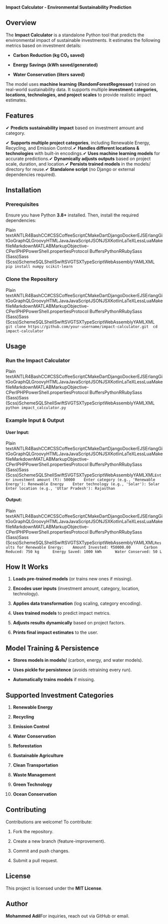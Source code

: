 ﻿**Impact Calculator - Environmental Sustainability Prediction**

**Overview**
------------

The **Impact Calculator** is a standalone Python tool that predicts the environmental impact of sustainable investments. It estimates the following metrics based on investment details:

*   **Carbon Reduction (kg CO₂ saved)**
    
*   **Energy Savings (kWh saved/generated)**
    
*   **Water Conservation (liters saved)**
    

The model uses **machine learning (RandomForestRegressor)** trained on real-world sustainability data. It supports multiple **investment categories, locations, technologies, and project scales** to provide realistic impact estimates.

**Features**
------------

✔ **Predicts sustainability impact** based on investment amount and category.

✔ **Supports multiple project categories**, including Renewable Energy, Recycling, and Emission Control.✔ **Handles different locations & technologies** with built-in encodings.✔ **Uses machine learning models** for accurate predictions.✔ **Dynamically adjusts outputs** based on project scale, duration, and location.✔ **Persists trained models** in the models/ directory for reuse.✔ **Standalone script** (no Django or external dependencies required).

**Installation**
----------------

### **Prerequisites**

Ensure you have Python **3.8+** installed. Then, install the required dependencies:

Plain textANTLR4BashCC#CSSCoffeeScriptCMakeDartDjangoDockerEJSErlangGitGoGraphQLGroovyHTMLJavaJavaScriptJSONJSXKotlinLaTeXLessLuaMakefileMarkdownMATLABMarkupObjective-CPerlPHPPowerShell.propertiesProtocol BuffersPythonRRubySass (Sass)Sass (Scss)SchemeSQLShellSwiftSVGTSXTypeScriptWebAssemblyYAMLXML`   pip install numpy scikit-learn   `

### **Clone the Repository**

Plain textANTLR4BashCC#CSSCoffeeScriptCMakeDartDjangoDockerEJSErlangGitGoGraphQLGroovyHTMLJavaJavaScriptJSONJSXKotlinLaTeXLessLuaMakefileMarkdownMATLABMarkupObjective-CPerlPHPPowerShell.propertiesProtocol BuffersPythonRRubySass (Sass)Sass (Scss)SchemeSQLShellSwiftSVGTSXTypeScriptWebAssemblyYAMLXML`   git clone https://github.com/your-username/impact-calculator.git  cd impact-calculator   `

**Usage**
---------

### **Run the Impact Calculator**

Plain textANTLR4BashCC#CSSCoffeeScriptCMakeDartDjangoDockerEJSErlangGitGoGraphQLGroovyHTMLJavaJavaScriptJSONJSXKotlinLaTeXLessLuaMakefileMarkdownMATLABMarkupObjective-CPerlPHPPowerShell.propertiesProtocol BuffersPythonRRubySass (Sass)Sass (Scss)SchemeSQLShellSwiftSVGTSXTypeScriptWebAssemblyYAMLXML`   python impact_calculator.py   `

### **Example Input & Output**

#### **User Input:**

Plain textANTLR4BashCC#CSSCoffeeScriptCMakeDartDjangoDockerEJSErlangGitGoGraphQLGroovyHTMLJavaJavaScriptJSONJSXKotlinLaTeXLessLuaMakefileMarkdownMATLABMarkupObjective-CPerlPHPPowerShell.propertiesProtocol BuffersPythonRRubySass (Sass)Sass (Scss)SchemeSQLShellSwiftSVGTSXTypeScriptWebAssemblyYAMLXML`Enter investment amount (₹): 50000    Enter category (e.g., 'Renewable Energy'): Renewable Energy    Enter technology (e.g., 'Solar'): Solar    Enter location (e.g., 'Uttar Pradesh'): Rajasthan`  

#### **Output:**

Plain textANTLR4BashCC#CSSCoffeeScriptCMakeDartDjangoDockerEJSErlangGitGoGraphQLGroovyHTMLJavaJavaScriptJSONJSXKotlinLaTeXLessLuaMakefileMarkdownMATLABMarkupObjective-CPerlPHPPowerShell.propertiesProtocol BuffersPythonRRubySass (Sass)Sass (Scss)SchemeSQLShellSwiftSVGTSXTypeScriptWebAssemblyYAMLXML`Results for Renewable Energy:    Amount Invested: ₹50000.00      Carbon Reduced: 750 kg      Energy Saved: 1000 kWh      Water Conserved: 50 L`  

**How It Works**
----------------

1.  **Loads pre-trained models** (or trains new ones if missing).
    
2.  **Encodes user inputs** (investment amount, category, location, technology).
    
3.  **Applies data transformation** (log scaling, category encoding).
    
4.  **Uses trained models** to predict impact metrics.
    
5.  **Adjusts results dynamically** based on project factors.
    
6.  **Prints final impact estimates** to the user.
    

**Model Training & Persistence**
--------------------------------

*   **Stores models in models/** (carbon, energy, and water models).
    
*   **Uses pickle for persistence** (avoids retraining every run).
    
*   **Automatically trains models** if missing.
    

**Supported Investment Categories**
-----------------------------------

1.  **Renewable Energy**
    
2.  **Recycling**
    
3.  **Emission Control**
    
4.  **Water Conservation**
    
5.  **Reforestation**
    
6.  **Sustainable Agriculture**
    
7.  **Clean Transportation**
    
8.  **Waste Management**
    
9.  **Green Technology**
    
10.  **Ocean Conservation**
    

**Contributing**
----------------

Contributions are welcome! To contribute:

1.  Fork the repository.
    
2.  Create a new branch (feature-improvement).
    
3.  Commit and push changes.
    
4.  Submit a pull request.
    

**License**
-----------

This project is licensed under the **MIT License**.

**Author**
----------

**Mohammed Adil**For inquiries, reach out via GitHub or email.